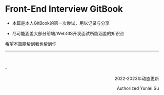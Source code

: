 # Front-End Interview GitBook
- 本篇是本人GitBook的第一次尝试，用以记录与分享

- 尽可能涵盖大部分前端/WebGIS开发面试所能涵盖的知识点

希望本篇能帮到我也帮到你

---
<br>
<br>
- <p color='#4dabf7' align='right'>2022-2023年动态更新</p>

<p color='#343a40' align='right'> Authorized Yunlei Su</p>
